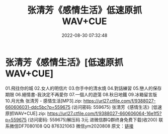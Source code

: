 ﻿---
title: 张清芳《感情生活》低速原抓WAV+CUE
date: 2022-08-30 07:32:48
categories: 新碟专辑、稀有等精品
tags: 华语中文
---
# 张清芳《感情生活》[低速原抓WAV+CUE]

01.飛往你的城
02.女人的明信片
03.你手中的清水燒
04.對話練習
05.戀人的保存期限
06.絕情書-我決定不再愛你
07.一個人的遊蕩
08.秋日地鐵
09.冰箱留言版
10.月光魚
张清芳 - 感情生活[MP3].zip: https://url27.ctfile.com/f/9388027-660606031-ddc5bc?p=559675
(访问密码: 559675)
张清芳《感情生活》[低速原抓WAV+CUE].zip: https://url27.ctfile.com/f/9388027-660606064-16e1f5?p=559675
(访问密码: 559675)解压码 3元
进微信群Q群终身免费下载(收200)
联系微信DF7080108 QQ 876321063
微信ym2020808
原文：[链接](https://blog.sina.com.cn/s/blog_1647c7e7601030z4v.html)